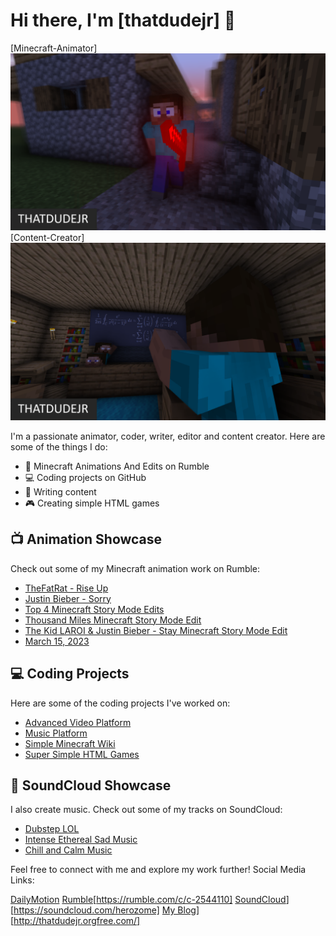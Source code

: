 # Hi there, I'm [thatdudejr] 👋
 [Minecraft-Animator]
 ![Animator](Animator.png) 
 [Content-Creator]
  ![Content Creator](content-creator.png)

I'm a passionate animator, coder, writer, editor and content creator. Here are some of the things I do:


- 🎥 Minecraft Animations And Edits on Rumble
- 💻 Coding projects on GitHub
- 📝 Writing content
- 🎮 Creating simple HTML games

## 📺 Animation Showcase

Check out some of my Minecraft animation work on Rumble:

- [TheFatRat - Rise Up](https://rumble.com/v3e8tvd-thefatrat-rise-up-minecraft-music-video-animation-test.html)
- [Justin Bieber - Sorry](https://rumble.com/v305rsw-justin-bieber-sorry-minecraft-music-video-animation.html)
- [Top 4 Minecraft Story Mode Edits](https://rumble.com/v2e28xx-top-4-minecraft-story-mode-music-video-edits.html)
- [Thousand Miles Minecraft Story Mode Edit](https://rumble.com/v2dc1sg-thousand-miles-minecraft-story-mode-edit.html)
- [The Kid LAROI & Justin Bieber - Stay Minecraft Story Mode Edit](https://rumble.com/v2dc0vq-the-kid-laroi-justin-bieber-stay-minecraft-story-mode-edit.html)
- [March 15, 2023](https://rumble.com/v2dbzkg-march-15-2023.html)


## 💻 Coding Projects

Here are some of the coding projects I've worked on:

- [Advanced Video Platform](https://github.com/thatdudejr/advanced-php-video-platform)
- [Music Platform](https://github.com/thatdudejr/advanced-php-video-platform)
- [Simple Minecraft Wiki](https://github.com/thatdudejr/mcwiki)
- [Super Simple HTML Games](https://github.com/thatdudejr/mchtmlgames)


## 🎵 SoundCloud Showcase

I also create music. Check out some of my tracks on SoundCloud:

- [Dubstep LOL](https://soundcloud.com/herozome/dubstep-lol)
- [Intense Ethereal Sad Music](https://soundcloud.com/herozome/intense-ethereal-sad-music)
- [Chill and Calm Music](https://soundcloud.com/herozome/chill-and-calm-music)

Feel free to connect with me and explore my work further!
Social Media Links:

[DailyMotion](https://www.dailymotion.com/dm_33435d799ebebc62413dfdc30f66f81d)
[Rumble](https://rumble.com/img/rumble-full-logo-v4.svg)[https://rumble.com/c/c-2544110]
[SoundCloud](https://a-v2.sndcdn.com/assets/images/peace-cloud-28ad0963.svg)][https://soundcloud.com/herozome]
[My Blog](https://sp.rmbl.ws/z8/U/h/T/j/UhTja.baa-thatdudejr-rrl6ea.jpeg)][http://thatdudejr.orgfree.com/]
